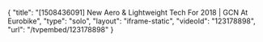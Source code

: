 {
    "title": "[1508436091] New Aero & Lightweight Tech For 2018 | GCN At Eurobike",
    "type": "solo",
    "layout": "iframe-static",
    "videoId": "123178898",
    "url": "\/tvpembed\/123178898"
}